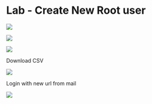 Lab - Create New Root user
==========================

![](media/e554f55195885cea2eb5fb38fc0c33d0.png)

![](media/9672e06d244599eb9fe871b62d9698a9.png)

![](media/84d0ae075a1afe54fc601be5d77fa4bd.png)

Download CSV

![](media/00e5048c75394a6cef19f50e89b7c6d9.png)

Login with new url from mail

![](media/1fd7620d0ecd9ec9cd9a6b91f603acce.png)
